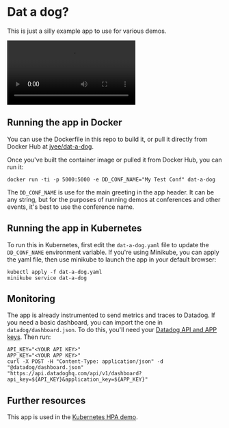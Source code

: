 # Dat a dog?

This is just a silly example app to use for various demos.

<video controls>
  <source src="https://raw.githubusercontent.com/jyee/dat-a-dog/master/dat-a-dog.ogg" type="video/ogg" />
</video>

## Running the app in Docker

You can use the Dockerfile in this repo to build it, or pull it directly from Docker Hub at [jyee/dat-a-dog](https://hub.docker.com/r/jyee/dat-a-dog).

Once you've built the container image or pulled it from Docker Hub, you can run it:

```
docker run -ti -p 5000:5000 -e DD_CONF_NAME="My Test Conf" dat-a-dog
```

The `DD_CONF_NAME` is use for the main greeting in the app header. It can be any string, but for the purposes of running demos at conferences and other events, it's best to use the conference name.

## Running the app in Kubernetes

To run this in Kubernetes, first edit the `dat-a-dog.yaml` file to update the `DD_CONF_NAME` environment variable. If you're using Minikube, you can apply the yaml file, then use minikube to launch the app in your default browser:

```
kubectl apply -f dat-a-dog.yaml
minikube service dat-a-dog
```

## Monitoring

The app is already instrumented to send metrics and traces to Datadog. If you need a basic dashboard, you can import the one in `datadog/dashboard.json`. To do this, you'll need your [Datadog API and APP keys](https://app.datadoghq.com/account/settings#api). Then run:

```
API_KEY="<YOUR API KEY>"
APP_KEY="<YOUR APP KEY>"
curl -X POST -H "Content-Type: application/json" -d "@datadog/dashboard.json"  "https://api.datadoghq.com/api/v1/dashboard?api_key=${API_KEY}&application_key=${APP_KEY}"
```

## Further resources

This app is used in the [Kubernetes HPA demo](https://github.com/jyee/k8s-hpa-demo).
